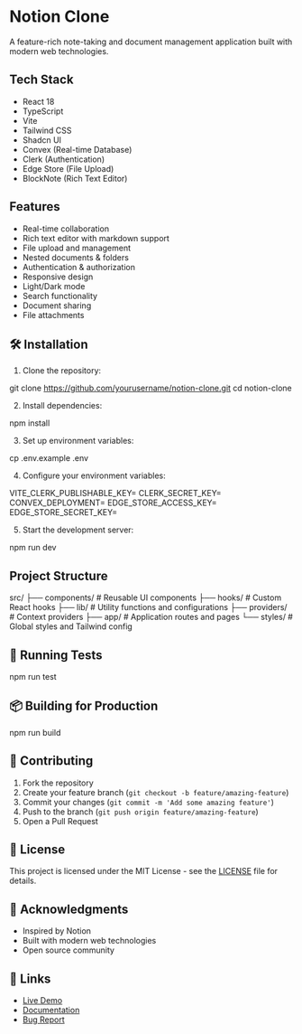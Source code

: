 
# Notion Clone

A feature-rich note-taking and document management application built with modern web technologies.

## Tech Stack

- React 18
- TypeScript
- Vite
- Tailwind CSS
- Shadcn UI
- Convex (Real-time Database)
- Clerk (Authentication)
- Edge Store (File Upload)
- BlockNote (Rich Text Editor)

## Features

- Real-time collaboration
- Rich text editor with markdown support
- File upload and management
- Nested documents & folders
- Authentication & authorization
- Responsive design
- Light/Dark mode
- Search functionality
- Document sharing
- File attachments

## 🛠️ Installation

1. Clone the repository:

git clone https://github.com/yourusername/notion-clone.git
cd notion-clone


2. Install dependencies:

npm install


3. Set up environment variables:

cp .env.example .env


4. Configure your environment variables:

VITE_CLERK_PUBLISHABLE_KEY=
CLERK_SECRET_KEY=
CONVEX_DEPLOYMENT=
EDGE_STORE_ACCESS_KEY=
EDGE_STORE_SECRET_KEY=


5. Start the development server:

npm run dev


## Project Structure


src/
├── components/     # Reusable UI components
├── hooks/         # Custom React hooks
├── lib/           # Utility functions and configurations
├── providers/     # Context providers
├── app/           # Application routes and pages
└── styles/        # Global styles and Tailwind config


## 🧪 Running Tests


npm run test


## 📦 Building for Production


npm run build


## 🤝 Contributing

1. Fork the repository
2. Create your feature branch (`git checkout -b feature/amazing-feature`)
3. Commit your changes (`git commit -m 'Add some amazing feature'`)
4. Push to the branch (`git push origin feature/amazing-feature`)
5. Open a Pull Request

## 📝 License

This project is licensed under the MIT License - see the [LICENSE](LICENSE) file for details.

## 👏 Acknowledgments

- Inspired by Notion
- Built with modern web technologies
- Open source community

## 🔗 Links

- [Live Demo](https://your-demo-link.com)
- [Documentation](https://your-docs-link.com)
- [Bug Report](https://github.com/yourusername/notion-clone/issues)
